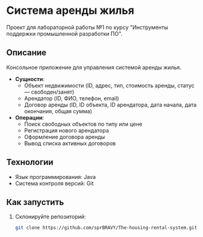 # Система аренды жилья

Проект для лабораторной работы №1 по курсу "Инструменты поддержки промышленной разработки ПО".

## Описание
Консольное приложение для управления системой аренды жилья.  
- **Сущности**:  
  - Объект недвижимости (ID, адрес, тип, стоимость аренды, статус — свободен/занят)  
  - Арендатор (ID, ФИО, телефон, email)  
  - Договор аренды (ID, ID объекта, ID арендатора, дата начала, дата окончания, общая сумма)  
- **Операции**:  
  - Поиск свободных объектов по типу или цене  
  - Регистрация нового арендатора  
  - Оформление договора аренды  
  - Вывод списка активных договоров  

## Технологии
- Язык программирования: Java  
- Система контроля версий: Git  

## Как запустить
1. Склонируйте репозиторий:  
   ```bash
   git clone https://github.com/sprBRAVY/The-housing-rental-system.git